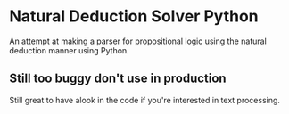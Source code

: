 # Natural Deduction Solver Python

An attempt at making a parser for propositional logic using the natural deduction manner using Python.

## Still too buggy don't use in production
Still great to have alook in the code if you're interested in text processing.
